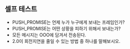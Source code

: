 ## 셀프 테스트

- PUSH_PROMISE는 언제 누가 누구에게 보내는 프레임인가?
- PUSH_PROMISE는 어떤 상황을 피하기 위해서 보내는가?
- 모든 메시지는 OOO에 담겨서 전송된다.
- 2.0이 회전지연을 줄일 수 있는 방법 중 하나를 말해보시오.
